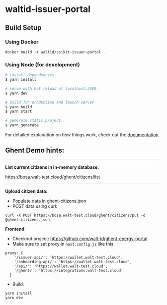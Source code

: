 # waltid-issuer-portal

## Build Setup

### Using Docker
    docker build -t waltid/ssikit-issuer-portal .

### Using Node (for development)

```bash
# install dependencies
$ yarn install

# serve with hot reload at localhost:3000
$ yarn dev

# build for production and launch server
$ yarn build
$ yarn start

# generate static project
$ yarn generate
```

For detailed explanation on how things work, check out the [documentation](https://nuxtjs.org).

## Ghent Demo hints:

---
**List current citizens in in-memory database:**

https://bosa.walt-test.cloud/ghent/citizens/list

---

**Upload citizen data:**
* Populate data in ghent-citizens.json
* POST data using curl:

`curl -X POST https://bosa.walt-test.cloud/ghent/citizens/put -d @ghent-citizens.json`

**Frontend**

* Checkout project: https://github.com/walt-id/ghent-energy-portal
* Make sure to set proxy in `nuxt.config.js` like this:
```
proxy: {
    '/issuer-api/': 'https://wallet.walt-test.cloud',
    '/onboarding-api/': 'https://wallet.walt-test.cloud',
    '/api/': 'https://wallet.walt-test.cloud',
    '/ghent/': 'https://integrations.walt-test.cloud'
  }
```
* Build:
```
yarn install
yarn dev
```
